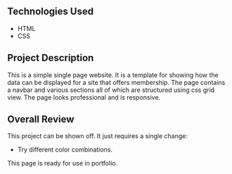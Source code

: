 ## Technologies Used

- HTML
- CSS

## Project Description

This is a simple single page website. It is a template for showing how the data can be displayed for a site that offers membership.
The page contains a navbar and various sections all of which are structured using css grid view. The page looks professional and is responsive.

## Overall Review

This project can be shown off. It just requires a single change:
- Try different color combinations.

This page is ready for use in portfolio.
